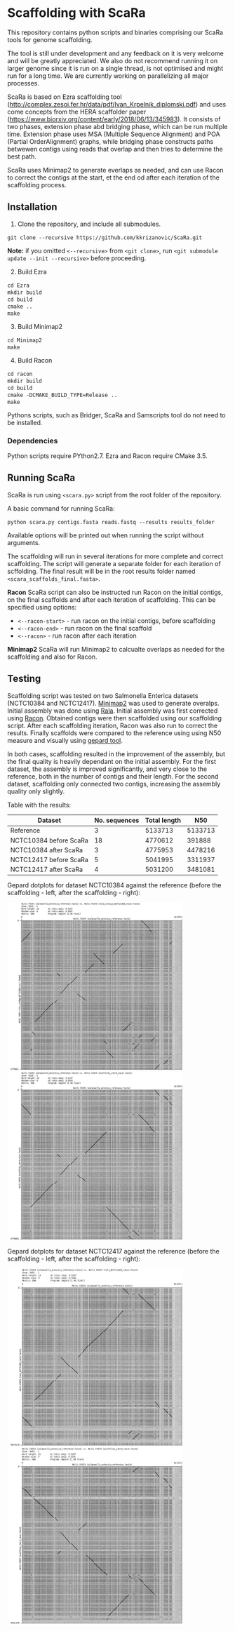 # Scaffolding with ScaRa
This repository contains python scripts and binaries comprising our ScaRa tools for genome scaffolding.

The tool is still under development and any feedback on it is very welcome and will be greatly appreciated. We also do not recommend running it on larger genome since it is run on a single thread, is not optimised and might run for a long time. We are currently working on parallelizing all major processes.

ScaRa is based on Ezra scaffolding tool (http://complex.zesoi.fer.hr/data/pdf/Ivan_Krpelnik_diplomski.pdf) and uses come concepts from the HERA scaffolder paper (https://www.biorxiv.org/content/early/2018/06/13/345983). It consists of two phases, extension phase abd bridging phase, which can be run multiple time. Extension phase uses MSA (Multiple Sequence Alignment) and POA (Partial OrderAlignment) graphs, while bridging phase constructs paths betwewen contigs using reads that overlap and then tries to determine the best path.

ScaRa uses Minimap2 to generate everlaps as needed, and can use Racon to correct the contigs at the start, et the end od after each iteration of the scaffolding process.

## Installation

  1. Clone the repository, and include all submodules.
  
    git clone --recursive https://github.com/kkrizanovic/ScaRa.git
  
  __Note:__ if you omitted `<--recursive>` from `<git clone>`, run `<git submodule update --init --recursive>` before proceeding.
  
  2. Build Ezra
  
    cd Ezra
    mkdir build
    cd build
    cmake ..
    make

  3. Build Minimap2
  
    cd Minimap2
    make

  4. Build Racon
  
    cd racon
    mkdir build
    cd build
    cmake -DCMAKE_BUILD_TYPE=Release ..
    make

Pythons scripts, such as Bridger, ScaRa and Samscripts tool do not need to be installed.

### Dependencies
Python scripts require PYthon2.7. Ezra and Racon require CMake 3.5.

## Running ScaRa
ScaRa is run using `<scara.py>` script from the root folder of the repository.

A basic command for running ScaRa:

    python scara.py contigs.fasta reads.fastq --results results_folder

Available options will be printed out when running the script without arguments.

The scaffolding will run  in several iterations for more complete and correct scaffolding. The script will generate a separate folder for each iteration of scffolding. The final result will be in the root results folder named `<scara_scaffolds_final.fasta>`.

__Racon__
ScaRa script can also be instructed run Racon on the initial contigs, on the final scaffolds and after each iteration of scaffolding. This can be specified using options:
  - `<--racon-start>` - run racon on the initial contigs, before scaffolding
  - `<--racon-end>`   - run racon on the final scaffold
  - `<--racon>`       - run racon after each iteration

__Minimap2__
ScaRa will run Minimap2 to calcualte overlaps as needed for the scaffolding and also for Racon.

## Testing
Scaffolding script was tested on two Salmonella Enterica datasets (NCTC10384 and NCTC12417). [Minimap2](https://github.com/lh3/minimap2) was used to generate overalps. Initial assembly was done using [Rala](https://github.com/rvaser/rala). Initial assembly was first corrected using [Racon](https://github.com/isovic/racon). Obtained contigs were then scaffolded using our scaffolding script. After each scaffolding iteration, Racon was also run to correct the results. Finally scaffolds were compared to the reference using using N50 measure and visually using [gepard tool](http://cube.univie.ac.at/gepard).

In both cases, scaffolding resulted in the improvement of the assembly, but the final quality is heavily dependant on the initial assembly. For the first dataset, the assembly is improved significantly, and very close to the reference, both in the number of contigs and their length. For the second dataset, scaffolding only connected two contigs, increasing the assembly quality only slightly.

Table with the results:

|Dataset|No. sequences|Total length|N50|
|---|---|---|---|
|Reference| 3|5133713|5133713|
|NCTC10384 before ScaRa| 18|4770612|391888|
|NCTC10384 after ScaRa| 3|4775953|4478216|
|NCTC12417 before ScaRa| 5|5041995|3311937|
|NCTC12417 after ScaRa| 4|5031200|3481081|

Gepard dotplots for dataset NCTC10384 against the reference (before the scaffolding - left, after the scaffolding - right):

<p float="left">
  <img src=images/NCTC10384_rala_racon_dotplot.jpeg width="400" />
  <img src=images/NCTC10384_scara_dotplot.jpeg width="400" /> 
</p>

Gepard dotplots for dataset NCTC12417 against the reference (before the scaffolding - left, after the scaffolding - right):

<p float="left">
  <img src=images/NCTC12417_rala_dotplot.jpeg width="400" />
  <img src=images/NCTC12417_scara_dotplot.jpeg width="400" /> 
</p>

